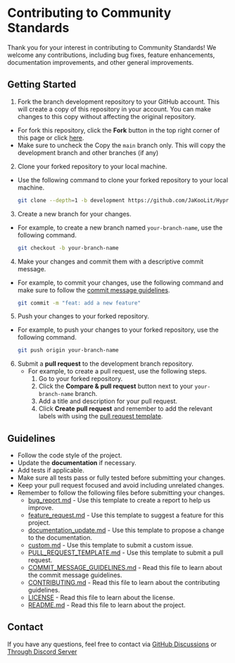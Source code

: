# Contributing to Community Standards

Thank you for your interest in contributing to Community Standards! We welcome any contributions, including bug fixes, feature enhancements, documentation improvements, and other general improvements.

## Getting Started

1. Fork the branch development repository to your GitHub account. This will create a copy of this repository in your account. You can make changes to this copy without affecting the original repository.
  - For fork this repository, click the **Fork** button in the top right corner of this page or click [here](https://github.com/JaKooLit/Hyprland-Dots/fork).
  - Make sure to uncheck the Copy the `main` branch only. This will copy the development branch and other branches (if any)
 
2. Clone your forked repository to your local machine.

  - Use the following command to clone your forked repository to your local machine.

     ```bash
     git clone --depth=1 -b development https://github.com/JaKooLit/Hyprland-Dots.git
     ```

3. Create a new branch for your changes.

  - For example, to create a new branch named `your-branch-name`, use the following command.

     ```bash
     git checkout -b your-branch-name
     ```

4. Make your changes and commit them with a descriptive commit message.

  - For example, to commit your changes, use the following command and make sure to follow the [commit message guidelines](https://github.com/JaKooLit/Hyprland-Dots/blob/main/COMMIT_MESSAGE_GUIDELINES.md).

     ```bash
     git commit -m "feat: add a new feature"
     ```

5. Push your changes to your forked repository.

  - For example, to push your changes to your forked repository, use the following command.

     ```bash
     git push origin your-branch-name
     ```

6. Submit a **pull request** to the development branch repository.
   - For example, to create a pull request, use the following steps.
     1. Go to your forked repository.
     2. Click the **Compare & pull request** button next to your `your-branch-name` branch.
     3. Add a title and description for your pull request.
     4. Click **Create pull request** and remember to add the relevant labels with using the [pull request template](https://github.com/JaKooLit/Hyprland-Dots/blob/main/.github/PULL_REQUEST_TEMPLATE.md).

## Guidelines

- Follow the code style of the project.
- Update the **documentation** if necessary.
- Add tests if applicable.
- Make sure all tests pass or fully tested before submitting your changes.
- Keep your pull request focused and avoid including unrelated changes.
- Remember to follow the following files before submitting your changes.
  - [bug_report.md](https://github.com/JaKooLit/Hyprland-Dots/blob/main/.github/ISSUE_TEMPLATE/bug_report.md) - Use this template to create a report to help us improve.
  - [feature_request.md](https://github.com/JaKooLit/Hyprland-Dots/blob/main/.github/ISSUE_TEMPLATE/feature_request.md) - Use this template to suggest a feature for this project.
  - [documentation_update.md](https://github.com/JaKooLit/Hyprland-Dots/blob/main/.github/ISSUE_TEMPLATE/documentation_update.md) - Use this template to propose a change to the documentation.
  - [custom.md](https://github.comJaKooLit/Hyprland-Dots/blob/main/.github/ISSUE_TEMPLATE/custom.md) - Use this template to submit a custom issue.
  - [PULL_REQUEST_TEMPLATE.md](https://github.com/JaKooLit/Hyprland-Dots/blob/main/.github/PULL_REQUEST_TEMPLATE.md) - Use this template to submit a pull request.
  - [COMMIT_MESSAGE_GUIDELINES.md](https://github.com/JaKooLit/Hyprland-Dots/blob/main/COMMIT_MESSAGE_GUIDELINES.md) - Read this file to learn about the commit message guidelines.
  - [CONTRIBUTING.md](https://github.com/JaKooLit/Hyprland-Dots/blob/main/CONTRIBUTING.md) - Read this file to learn about the contributing guidelines.
  - [LICENSE](https://github.com/JaKooLit/Hyprland-Dots/blob/main/LICENSE.md) - Read this file to learn about the license.
  - [README.md](https://github.com/JaKooLit/Hyprland-Dots/blob/main/README.md) - Read this file to learn about the project.

## Contact

If you have any questions, feel free to contact via [GitHub Discussions](https://github.com/JaKooLit/Hyprland-Dots/discussions) or [Through Discord Server](https://discord.gg/kool-tech-world)
